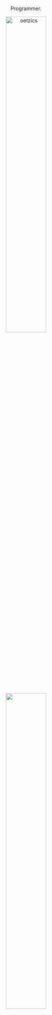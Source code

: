 <center>

Programmer.

<div align='center'>
<p><img align="center" src="https://github-readme-streak-stats.herokuapp.com/?user=OetziCS&theme=discord-old-blurple&" alt="oetzics" style='width:47%'/></p>
<img align="center" src="https://github-readme-stats.vercel.app/api/top-langs/?username=OetziCS&layout=compact&custom_title=Oetzi_CS%20Top%20Languages&border_radius=2&&theme=dark&border_color=2f353c&title_color=c9d1d9&text_color=8b949e&icon_color=58a6ff&card_width=395" style='width:47%'/>
</div>

</center>

